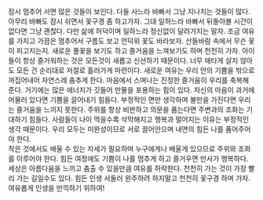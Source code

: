 
잠시 멈추어 서면 많은 것들이 보인다.
다들 사느라 바빠서 그냥 지나치는 것들이 많다.
아무리 바빠도 잠시 쉬면서 꽃구경 좀 하고가자. 
그대 일하느라 바빠서 뒤돌아볼 시간이 없다면 그냥 괜찮다. 
다만 삶에 허덕이며 일하느라 정신없이 달려가지는 말자. 
조금 여유를 가지고 가끔은 멈추어서 구름도 보고 언덕위 꽃도 바라보자. 
산들바람 속에서 무슨 꽃이 피고지는지.
새로운 풀꽃을 보기도 하고 즐거움을 느껴보기도 하며 천천히 가자.
아이들이 항상 즐거워하는 것은 모든것이 새롭고 신선하기 때문이다.
너무 애타게 살지 않아도 모든 건 순리대로 저절로 흘러가게 마련이다.
새로운 여유는 우리 안의 기쁨을 밖으로 꺼집어내어 자연스레 춤추게 한다.
마음에서 스며나는 진정한 즐거움이 우리를 축복해 준다. 거기에는 많은 에너지가
깃들어 만물을 포용하는 힘이 있다.
자신의 마음이 과거에 머물러 있다면 기쁨을 끌어내기 힘들다.
부정적인 면만 생각하며 불만을 가진다면 우리는 즐거움을 느끼지 못한다.
주위를 항상 비판하고 의문을 품는다면 주변과의 조화는 기대하기 힘들다.
사람들이 나이 먹을수록 삭막해지고 행복과 멀어지는 이유는 부정적인 생각 때문이다.
우리 모두는 미완성이므로 서로 끌어안으며 내면의 힘든 나를 품어주어야 한다.  
작은 것에서도 배울 수 있는 자세가 필요하며 누구에게나 배울게 있으므로 
주위와 조화를 이루어야 한다. 
힘든 여정에도 기쁨이 나를 멈추게 하고 즐거우면 만사가 행복하다.
세상은 아름다움을 느끼고 춤출 수 있을만큼 여유를 허락한다.
천천히 가는 것이 가장 빨리 가는 길일수도 있다.
힘든 인생 서둘러 완주하려 하지말고 천천히 꽃구경 하며 가자.
여유롭게 인생을 만끽하기 위하여!
